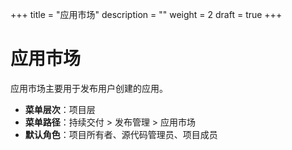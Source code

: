 ﻿+++
title = "应用市场"
description = ""
weight = 2
draft = true
+++


# 应用市场
 
应用市场主要用于发布用户创建的应用。

  - **菜单层次**：项目层
  - **菜单路径**：持续交付 > 发布管理 > 应用市场
  - **默认角色**：项目所有者、源代码管理员、项目成员

